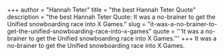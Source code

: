 +++
author = "Hannah Teter"
title = "the best Hannah Teter Quote"
description = "the best Hannah Teter Quote: It was a no-brainer to get the Unified snowboarding race into X Games."
slug = "it-was-a-no-brainer-to-get-the-unified-snowboarding-race-into-x-games"
quote = '''It was a no-brainer to get the Unified snowboarding race into X Games.'''
+++
It was a no-brainer to get the Unified snowboarding race into X Games.
